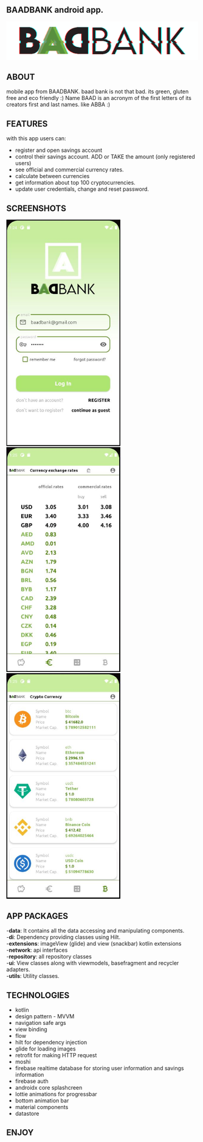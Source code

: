 ## **BAADBANK android app.** 
![](forReadme/animlogo.gif)

## ABOUT
mobile app from BAADBANK. 
baad bank is not that bad. its green, gluten free and eco friendly :) 
Name BAAD is an acronym of the first letters of its creators first and last names.  like ABBA :) 

## FEATURES
with this app users can:

- register and open savings account
- control their savings account. ADD or TAKE the amount (only registered users)
- see official and commercial currency rates. 
- calculate between currencies
- get information about top 100 cryptocurrencies.  
- update user credentials, change and reset password. 

## SCREENSHOTS
<img src="forReadme/01.jpg" width=300> <img src="forReadme/02.jpg" width=300> <img src="forReadme/03.jpg" width=300>

## APP PACKAGES
-**data**: It contains all the data accessing and manipulating components. <br/>
-**di**: Dependency providing classes using Hilt. <br/>
-**extensions**: imageView (glide) and view (snackbar) kotlin extensions <br/>
-**network**: api interfaces <br/>
-**repository**: all repository classes <br/>
-**ui**: View classes along with viewmodels, basefragment and recycler adapters. <br/>
-**utils**: Utility classes. <br/>

## TECHNOLOGIES

- kotlin
- design pattern -  MVVM 
- navigation safe args
- view binding
- flow
- hilt for dependency injection
- glide for loading images
- retrofit for making HTTP request
- moshi
- firebase realtime database for storing user information and savings information
- firebase auth 
- androidx core splashcreen
- lottie animations for progressbar
- bottom animation bar
- material components
- datastore

## ENJOY


